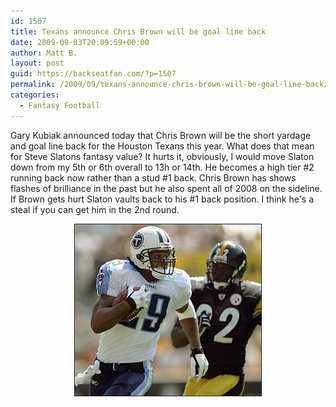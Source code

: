 ```yaml
---
id: 1507
title: Texans announce Chris Brown will be goal line back
date: 2009-09-03T20:09:59+00:00
author: Matt B.
layout: post
guid: https://backseatfan.com/?p=1507
permalink: /2009/09/texans-announce-chris-brown-will-be-goal-line-back/
categories:
  - Fantasy Football
---
```


<div class="entry">
  <p>
    Gary Kubiak announced today that Chris Brown will be the short yardage and goal line back for the Houston Texans this year. What does that mean for Steve Slatons fantasy value? It hurts it, obviously, I would move Slaton down from my 5th or 6th overall to 13h or 14th. He becomes a high tier #2 running back now rather than a stud #1 back. Chris Brown has shows flashes of brilliance in the past but he also spent all of 2008 on the sideline. If Brown gets hurt Slaton vaults back to his #1 back position. I think he's a steal if you can get him in the 2nd round.
  </p>

  <p style="text-align: center;">
    <img class="alignnone size-full wp-image-1510" title="chris_brown1" src="/images/2009/09/chris_brown1.jpg" alt="chris_brown1" width="300" height="276" />
  </p>
</div>
